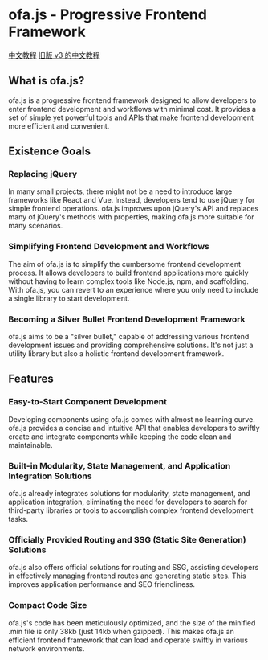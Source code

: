 # ofa.js - Progressive Frontend Framework

[中文教程](https://ofajs.com)
[旧版 v3 的中文教程](https://ofajs.com/v3)

## What is ofa.js?

ofa.js is a progressive frontend framework designed to allow developers to enter frontend development and workflows with minimal cost. It provides a set of simple yet powerful tools and APIs that make frontend development more efficient and convenient.

## Existence Goals

### Replacing jQuery

In many small projects, there might not be a need to introduce large frameworks like React and Vue. Instead, developers tend to use jQuery for simple frontend operations. ofa.js improves upon jQuery's API and replaces many of jQuery's methods with properties, making ofa.js more suitable for many scenarios.

### Simplifying Frontend Development and Workflows

The aim of ofa.js is to simplify the cumbersome frontend development process. It allows developers to build frontend applications more quickly without having to learn complex tools like Node.js, npm, and scaffolding. With ofa.js, you can revert to an experience where you only need to include a single library to start development.

### Becoming a Silver Bullet Frontend Development Framework

ofa.js aims to be a "silver bullet," capable of addressing various frontend development issues and providing comprehensive solutions. It's not just a utility library but also a holistic frontend development framework.

## Features

### Easy-to-Start Component Development

Developing components using ofa.js comes with almost no learning curve. ofa.js provides a concise and intuitive API that enables developers to swiftly create and integrate components while keeping the code clean and maintainable.

### Built-in Modularity, State Management, and Application Integration Solutions

ofa.js already integrates solutions for modularity, state management, and application integration, eliminating the need for developers to search for third-party libraries or tools to accomplish complex frontend development tasks.

### Officially Provided Routing and SSG (Static Site Generation) Solutions

ofa.js also offers official solutions for routing and SSG, assisting developers in effectively managing frontend routes and generating static sites. This improves application performance and SEO friendliness.

### Compact Code Size

ofa.js's code has been meticulously optimized, and the size of the minified .min file is only 38kb (just 14kb when gzipped). This makes ofa.js an efficient frontend framework that can load and operate swiftly in various network environments.
